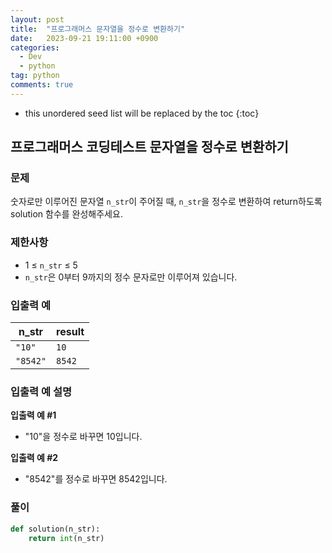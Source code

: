```yaml
---
layout: post
title:  "프로그래머스 문자열을 정수로 변환하기"
date:   2023-09-21 19:11:00 +0900
categories: 
  - Dev
  - python
tag: python
comments: true
---
```


* this unordered seed list will be replaced by the toc
{:toc}

## 프로그래머스 코딩테스트 문자열을 정수로 변환하기

### 문제

숫자로만 이루어진 문자열 `n_str`이 주어질 때, `n_str`을 정수로 변환하여 return하도록 solution 함수를 완성해주세요.

### 제한사항

- 1 ≤ `n_str` ≤ 5
- `n_str`은 0부터 9까지의 정수 문자로만 이루어져 있습니다.

### 입출력 예

| n_str | result |
| --- | --- |
| `"10"` | `10` |
| `"8542"` | `8542` |

### 입출력 예 설명

**입출력 예 #1**

- "10"을 정수로 바꾸면 10입니다.

**입출력 예 #2**
  
- "8542"를 정수로 바꾸면 8542입니다.

### 풀이

```py
def solution(n_str):
    return int(n_str)
```
